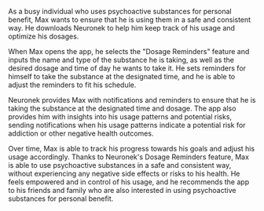 As a busy individual who uses psychoactive substances for personal benefit, Max wants to ensure that he is using them in a safe and consistent way. He downloads Neuronek to help him keep track of his usage and optimize his dosages.

When Max opens the app, he selects the "Dosage Reminders" feature and inputs the name and type of the substance he is taking, as well as the desired dosage and time of day he wants to take it. He sets reminders for himself to take the substance at the designated time, and he is able to adjust the reminders to fit his schedule.

Neuronek provides Max with notifications and reminders to ensure that he is taking the substance at the designated time and dosage. The app also provides him with insights into his usage patterns and potential risks, sending notifications when his usage patterns indicate a potential risk for addiction or other negative health outcomes.

Over time, Max is able to track his progress towards his goals and adjust his usage accordingly. Thanks to Neuronek's Dosage Reminders feature, Max is able to use psychoactive substances in a safe and consistent way, without experiencing any negative side effects or risks to his health. He feels empowered and in control of his usage, and he recommends the app to his friends and family who are also interested in using psychoactive substances for personal benefit.
